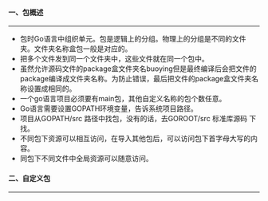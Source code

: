 #### 一、包概述

***

* 包时Go语言中组织单元。包是逻辑上的分组。物理上的分组是不同的文件夹。文件夹名称盒包一般是对应的。
* 把多个文件发到同一个文件夹中，这些文件就在同一个包中。
* 虽然允许源码文件的package盒文件夹名buoying但是最终编译后会把文件的package编译成文件夹名称。为防止错误，最后把文件的package盒文件夹名称设置成相同的。
* 一个go语言项目必须要有main包，其他自定义名称的包个数任意。
* Go语言需要设置GOPATH环境变量，告诉系统项目路径。
* 项目从GOPATH/src 路径中找包，没有的话，去GOROOT/src 标准库源码 下找。
* 不同包下资源可以相互访问，在导入其他包后，可以访问包下首字母大写的内容。
* 同包下不同文件中全局资源可以随意访问。

#### 二、自定义包

***

##### 

